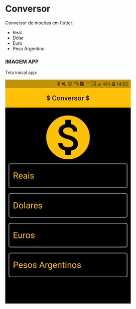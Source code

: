 # Conversor

Conversor de moedas em flutter:
- Real
- Dólar
- Euro
- Peso Argentino

### IMAGEM APP

Tela inicial app:

<img src="imageApp.jpeg" width="400">


